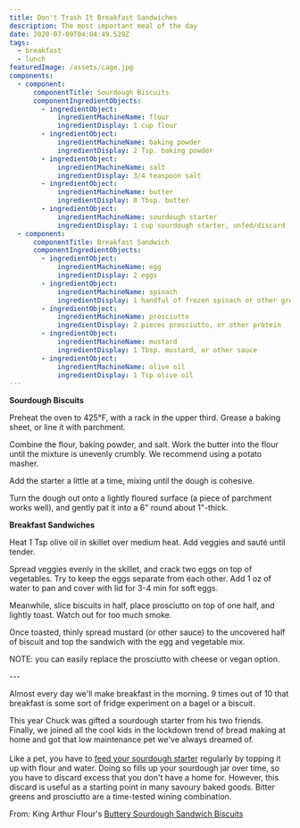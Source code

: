 ```yaml
---
title: Don't Trash It Breakfast Sandwiches
description: The most important meal of the day
date: 2020-07-09T04:04:49.529Z
tags:
  - breakfast
  - lunch
featuredImage: /assets/cage.jpg
components:
  - component:
      componentTitle: Sourdough Biscuits
      componentIngredientObjects:
        - ingredientObject:
            ingredientMachineName: flour
            ingredientDisplay: 1 cup flour
        - ingredientObject:
            ingredientMachineName: baking powder
            ingredientDisplay: 2 Tsp. baking powder
        - ingredientObject:
            ingredientMachineName: salt
            ingredientDisplay: 3/4 teaspoon salt
        - ingredientObject:
            ingredientMachineName: butter
            ingredientDisplay: 8 Tbsp. butter
        - ingredientObject:
            ingredientMachineName: sourdough starter
            ingredientDisplay: 1 cup sourdough starter, unfed/discard
  - component:
      componentTitle: Breakfast Sandwich
      componentIngredientObjects:
        - ingredientObject:
            ingredientMachineName: egg
            ingredientDisplay: 2 eggs
        - ingredientObject:
            ingredientMachineName: spinach
            ingredientDisplay: 1 handful of frozen spinach or other greens
        - ingredientObject:
            ingredientMachineName: prosciutto
            ingredientDisplay: 2 pieces prosciutto, or other protein
        - ingredientObject:
            ingredientMachineName: mustard
            ingredientDisplay: 1 Tbsp. mustard, or other sauce
        - ingredientObject:
            ingredientMachineName: olive oil
            ingredientDisplay: 1 Tsp olive oil
---
```

**Sourdough Biscuits**

Preheat the oven to 425°F, with a rack in the upper third. Grease a baking sheet, or line it with parchment.

Combine the flour, baking powder, and salt. Work the butter into the flour until the mixture is unevenly crumbly. We recommend using a potato masher.

Add the starter a little at a time, mixing until the dough is cohesive.

Turn the dough out onto a lightly floured surface (a piece of parchment works well), and gently pat it into a 6" round about 1"-thick.

**Breakfast Sandwiches**

Heat 1 Tsp olive oil in skillet over medium heat. Add veggies and sauté until tender. 

Spread veggies evenly in the skillet, and crack two eggs on top of vegetables. Try to keep the eggs separate from each other. Add 1 oz of water to pan and cover with lid for 3-4 min for soft eggs. 

Meanwhile, slice biscuits in half, place prosciutto on top of one half, and lightly toast. Watch out for too much smoke. 

Once toasted, thinly spread mustard (or other sauce) to the uncovered half of biscuit and top the sandwich with the egg and vegetable mix. 

NOTE: you can easily replace the prosciutto with cheese or vegan option. 

\---

Almost every day we'll make breakfast in the morning. 9 times out of 10 that breakfast is some sort of fridge experiment on a bagel or a biscuit.

This year Chuck was gifted a sourdough starter from his two friends. Finally, we joined all the cool kids in the lockdown trend of bread making at home and got that low maintenance pet we've always dreamed of.\
\
Like a pet, you have to [feed your sourdough starter](https://www.kingarthurflour.com/recipes/feeding-and-maintaining-your-sourdough-starter-recipe) regularly by topping it up with flour and water. Doing so fills up your sourdough jar over time, so you have to discard excess that you don't have a home for. However, this discard is useful as a starting point in many savoury baked goods. Bitter greens and prosciutto are a time-tested wining combination.

From: King Arthur Flour's [Buttery Sourdough Sandwich Biscuits](https://www.kingarthurflour.com/recipes/buttery-sourdough-sandwich-biscuits-recipe)